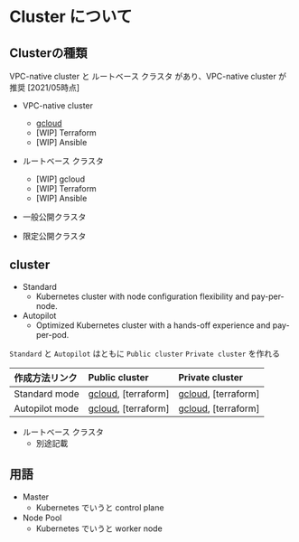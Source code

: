 # Cluster について

## Clusterの種類

VPC-native cluster と ルートベース クラスタ があり、VPC-native cluster が推奨 [2021/05時点]

+ VPC-native cluster
  + [gcloud](./basic-vpcnative-gcloud/README.md)
  + [WIP] Terraform
  + [WIP] Ansible
+ ルートベース クラスタ
  + [WIP] gcloud
  + [WIP] Terraform
  + [WIP] Ansible

+ 一般公開クラスタ
+ 限定公開クラスタ

## cluster

+ Standard
  + Kubernetes cluster with node configuration flexibility and pay-per-node.
+ Autopilot
  + Optimized Kubernetes cluster with a hands-off experience and pay-per-pod.

`Standard` と `Autopilot` はともに `Public cluster` `Private cluster` を作れる

作成方法リンク | Public cluster | Private cluster
:- | :- | :-
Standard mode | [gcloud](./standard-public-gcloud/README.md), [terraform] | [gcloud](./standard-private-gcloud/README.md), [terraform]
Autopilot mode | [gcloud](./autopilot-public-gcloud/README.md), [terraform] | [gcloud](./autopilot-private-gcloud/README.md), [terraform]



+ ルートベース クラスタ
  + 別途記載 

## 用語

+ Master
  + Kubernetes でいうと control plane
+ Node Pool
  + Kubernetes でいうと worker node